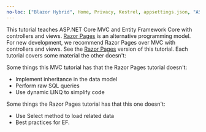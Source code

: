 ```yaml
---
no-loc: ["Blazor Hybrid", Home, Privacy, Kestrel, appsettings.json, "ASP.NET Core Identity", cookie, Cookie, Blazor, "Blazor Server", "Blazor WebAssembly", "Identity", "Let's Encrypt", Razor, SignalR]
---
```

This tutorial teaches ASP.NET Core MVC and Entity Framework Core with controllers and views. [Razor Pages](xref:razor-pages/index) is an alternative programming model. For new development, we recommend Razor Pages over MVC with controllers and views. See the [Razor Pages](xref:data/ef-rp/intro) version of this tutorial. Each tutorial covers some material the other doesn't:

Some things this MVC tutorial has that the Razor Pages tutorial doesn't:

* Implement inheritance in the data model
* Perform raw SQL queries
* Use dynamic LINQ to simplify code

Some things the Razor Pages tutorial has that this one doesn't:

* Use Select method to load related data
* Best practices for EF.
